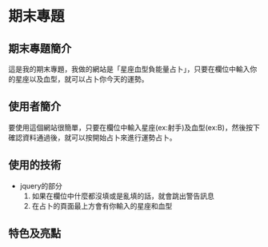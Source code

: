 # 期末專題
## 期末專題簡介
  這是我的期末專題，我做的網站是「星座血型負能量占卜」，只要在欄位中輸入你的星座以及血型，就可以占卜你今天的運勢。
## 使用者簡介
  要使用這個網站很簡單，只要在欄位中輸入星座(ex:射手)及血型(ex:B)，然後按下確認資料通過後，就可以按開始占卜來進行運勢占卜。
## 使用的技術
* jquery的部分
  1. 如果在欄位中什麼都沒填或是亂填的話，就會跳出警告訊息
  2. 在占卜的頁面最上方會有你輸入的星座和血型
## 特色及亮點
